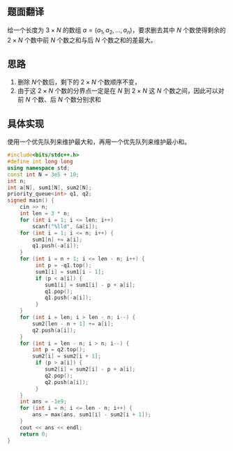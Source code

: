 ## 题面翻译

给一个长度为 $3 \times N$ 的数组 $a=(a_1,a_2,...,a_n)$，要求删去其中 $N$ 个数使得剩余的 $2 \times N$ 个数中前 $N$ 个数之和与后 $N$ 个数之和的差最大。

## 思路
1. 删除 $N$个数后，剩下的 $2 \times N$ 个数顺序不变，
2. 由于这 $2 \times N$ 个数的分界点一定是在 $N$ 到 $2 \times N$ 这 $N$ 个数之间，因此可以对前 $N$ 个数、后 $N$ 个数分别求和
## 具体实现
使用一个优先队列来维护最大和，再用一个优先队列来维护最小和。
```cpp
#include<bits/stdc++.h>
#define int long long
using namespace std;
const int N = 3e5 + 10;
int n;
int a[N], sum1[N], sum2[N];
priority_queue<int> q1, q2;
signed main() {
	cin >> n;
	int len = 3 * n; 
	for (int i = 1; i <= len; i++) 
		scanf("%lld", &a[i]);
	for (int i = 1; i <= n; i++) {
		sum1[n] += a[i];
		q1.push(-a[i]);
	}
	for (int i = n + 1; i <= len - n; i++) {
		 int p = -q1.top();
		 sum1[i] = sum1[i - 1];
		 if (p < a[i]) {
		 	sum1[i] = sum1[i] - p + a[i];
		 	q1.pop();
		 	q1.push(-a[i]);
		 }
	} 
	for (int i = len; i > len - n; i--) {
		sum2[len - n + 1] += a[i];
		q2.push(a[i]);
	}
	for (int i = len - n; i > n; i--) {
		int p = q2.top();
		sum2[i] = sum2[i + 1];
		 if (p > a[i]) {
		 	sum2[i] = sum2[i] - p + a[i];
		 	q2.pop();
		 	q2.push(a[i]);
		 }
	}
	int ans = -1e9;
	for (int i = n; i <= len - n; i++) {
		ans = max(ans, sum1[i] - sum2[i + 1]);
	}
	cout << ans << endl;
	return 0;
} 


```
